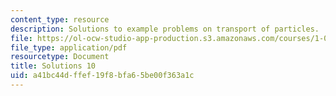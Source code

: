 ```yaml
---
content_type: resource
description: Solutions to example problems on transport of particles.
file: https://ol-ocw-studio-app-production.s3.amazonaws.com/courses/1-061-transport-processes-in-the-environment-fall-2008/a41bc44dffef19f8bfa65be00f363a1c_solutions10.pdf
file_type: application/pdf
resourcetype: Document
title: Solutions 10
uid: a41bc44d-ffef-19f8-bfa6-5be00f363a1c
---
```

